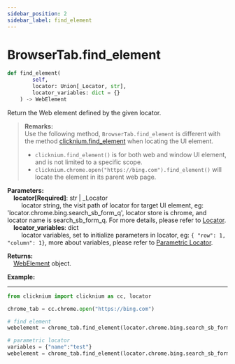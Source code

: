```yaml
---
sidebar_position: 2
sidebar_label: find_element
---
```

# BrowserTab.find_element
```python
def find_element(
        self,
        locator: Union[_Locator, str],
        locator_variables: dict = {}
    ) -> WebElement
```  

Return the Web element defined by the given locator.

>**Remarks:**  
Use the following method,
`BrowserTab.find_element` is different with the method [clicknium.find_element](./../../../globalfunctions/find_element.md) when locating the UI element.  
>- `clicknium.find_element()` is for both web and window UI element, and is not limited to a specific scope.  
>- `clicknium.chrome.open("https://bing.com").find_element()` will locate the element in its parent web page.  

**Parameters:**  
    &emsp;**locator[Required]**: str | _Locator   
        &emsp;&emsp; locator string, the visit path of locator for target UI element, eg: 'locator.chrome.bing.search_sb_form_q', locator store is chrome, and locator name is search_sb_form_q. For more details, please refer to [Locator](./../../../../../concepts/locator.md).   
    &emsp;**locator_variables**: dict  
        &emsp;&emsp; locator variables, set to initialize parameters in locator, eg: `{ "row": 1,  "column": 1}`, more about variables, please refer to [Parametric Locator](./../../../../../concepts/locator.md#parametric-locator).  

**Returns:**  
    &emsp;[WebElement](./webelement/webelement.md) object.

**Example:**
***
```python
from clicknium import clicknium as cc, locator

chrome_tab = cc.chrome.open("https://bing.com")

# find element
webelement = chrome_tab.find_element(locator.chrome.bing.search_sb_form_q)

# parametric locator
variables = {"name":"test"}
webelement = chrome_tab.find_element(locator.chrome.bing.search_sb_form_q, variables)
```
